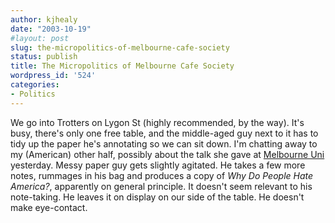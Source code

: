 ```yaml
---
author: kjhealy
date: "2003-10-19"
#layout: post
slug: the-micropolitics-of-melbourne-cafe-society
status: publish
title: The Micropolitics of Melbourne Cafe Society
wordpress_id: '524'
categories:
- Politics
---
```


We go into Trotters on Lygon St (highly recommended, by the way). It's busy, there's only one free table, and the middle-aged guy next to it has to tidy up the paper he's annotating so we can sit down. I'm chatting away to my (American) other half, possibly about the talk she gave at [Melbourne Uni](http://www.philosophy.unimelb.edu.au/events/speakers.html) yesterday. Messy paper guy gets slightly agitated. He takes a few more notes, rummages in his bag and produces a copy of *Why Do People Hate America?*, apparently on general principle. It doesn't seem relevant to his note-taking. He leaves it on display on our side of the table. He doesn't make eye-contact.
